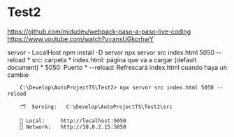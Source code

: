 # Test2

https://github.com/midudev/webpack-paso-a-paso-live-coding
https://www.youtube.com/watch?v=ansUGkcrhwY

servor - LocalHost
    npm install -D servor
    npx servor src index.html 5050 --reload
        * src: carpeta
        * index.html: página que va a cargar (default document)
        * 5050: Puerto
        * --reload: Refrescará index.html cuando haya un cambio

        C:\Develop\AutoProjectTS\Test2> npx servor src index.html 5050 --reload

        🗂  Serving:   C:\Develop\AutoProjectTS\Test2\src

        🏡 Local:     http://localhost:5050
        📡 Network:   http://10.0.2.15:5050

    